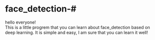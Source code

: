 # face_detection-#
hello everyone!  
This is a little progrem that you can learn about face_detection based on deep learning.
It is simple and easy, I am sure that you can learn it well!
